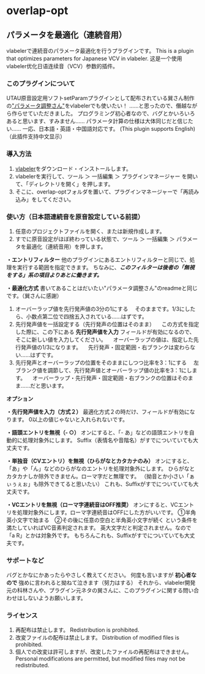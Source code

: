 # overlap-opt
## パラメータを最適化（連続音用）
vlabelerで連続音のパラメータ最適化を行うプラグインです。
This is a plugin that optimizes parameters for Japanese VCV in vlabeler.
这是一个使用vlabeler优化日语连续音（VCV）参数的插件。

### このプラグインについて
UTAU原音設定用ソフトsetParamプラグインとして配布されている巽さん制作の["パラメータ調整さん"](https://bowlroll.net/file/83065)をvlabelerでも使いたい！
……と思ったので、僭越ながら作らせていただきました。
プログラミング初心者なので、バグとかいろいろあると思います、すみません……
パラメータ計算の仕様は大体同じだと信じたい……
一応、日本語・英語・中国語対応です。
(This plugin supports English) （此插件支持中文显示）

### 導入方法
1. [vlabeler](https://vlabeler.com/)をダウンロード・インストールします。
2. vlabelerを実行して、ツール ＞ 一括編集 ＞ プラグインマネージャー を開いて、「ディレクトリを開く」を押します。
3. そこに、overlap-optフォルダを置いて、プラグインマネージャーで「再読み込み」をしてください。

### 使い方（日本語連続音を原音設定している前提）
1. 任意のプロジェクトファイルを開く、または新規作成します。
2. すでに原音設定がほぼ終わっている状態で、ツール ＞ 一括編集 ＞ パラメータを最適化（連続音用）を押します。

**・エントリフィルター**
他のプラグインにあるエントリフィルターと同じで、処理を実行する範囲を指定できます。
ちなみに、***このフィルターは後者の「無視をする」系の項目よりあとに働きます。***

**・最適化方式**
書いてあることはだいたい"パラメータ調整さん"のreadmeと同じです。（巽さんに感謝）
1. オーバーラップ値を先行発声値の3分の1にする
　そのままです。1/3にしたら、小数点第二位で四捨五入されている……はずです。
2. 先行発声値を一括設定する（先行発声の位置はそのまま）
　この方式を指定した際に、この下にある **先行発声値を入力** フィールドが有効になるので、そこに新しい値を入力してください。
　オーバーラップの値は、指定した先行発声値の1/3になります。
　先行発声・固定範囲・右ブランクは変わらない……はずです。
3. 先行発声とオーバーラップの位置をそのままにしつつ比率を3：1にする
　左ブランク値を調節して、先行発声値とオーバーラップ値の比率を3：1にします。
　オーバーラップ・先行発声・固定範囲・右ブランクの位置はそのまま……だと思います。

**オプション**

**・先行発声値を入力（方式２）**
最適化方式２の時だけ、フィールドが有効になります。
0以上の値じゃないと入れられないです。

**・語頭エントリを無視（- ○）**
オンにすると、「- あ」などの語頭エントリを自動的に処理対象外にします。
Suffix（表情名や音階名）がすでについていても大丈夫です。

**・単独音（CVエントリ）を無視（ひらがなとカタカナのみ）**
オンにすると、「あ」や「ん」などのひらがなのエントリを処理対象外にします。
ひらがなとカタカナしか除外できません。ローマ字だと無理です。
（拗音とか小さい「ぁぃぅぇぉ」も除外できてると思いたい）
これも、Suffixがすでについていても大丈夫です。

**・VCエントリを無視（ローマ字連続音はOFF推奨）**
オンにすると、VCエントリを処理対象外にします。ローマ字連続音はOFFにした方がいいです。
①半角英小文字で始まる　②その後に任意の空白と半角英小文字が続く
という条件を満たしていればVC音素判定されます。
英大文字だと判定されません。なので「a R」とかは対象外です。
もちろんこれも、Suffixがすでについていても大丈夫です。

### サポートなど
バグとかなにかあったらやさしく教えてください。
何度も言いますが **初心者なので** 強めに言われると拗ねて泣きます（努力はする）
それから、vlabeler開発元の科林さんや、プラグイン元ネタの巽さんに、このプラグインに関する問い合わせはしないようお願いします。

### ライセンス
1. 再配布は禁止します。 Redistribution is prohibited.
2. 改変ファイルの配布は禁止します。 Distribution of modified files is prohibited.
3. 個人での改変は許可しますが、改変したファイルの再配布はできません。 Personal modifications are permitted, but modified files may not be redistributed.





